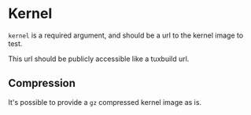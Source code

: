 # Kernel

`kernel` is a required argument, and should be a url to the kernel image to test.

This url should be publicly accessible like a tuxbuild url.

## Compression

It's possible to provide a `gz` compressed kernel image as is.
